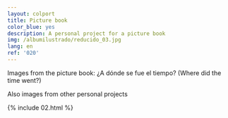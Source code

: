 ```yaml
---
layout: colport
title: Picture book
color_blue: yes
description: A personal project for a picture book
img: /albumilustrado/reducido_03.jpg
lang: en
ref: '020'
---
```


Images from the picture book: ¿A dónde se fue el tiempo? (Where did the time went?)

Also images from other personal projects

{% include 02.html %}
